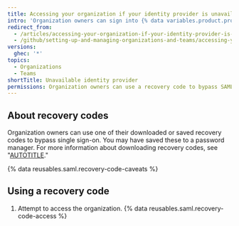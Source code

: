 ```yaml
---
title: Accessing your organization if your identity provider is unavailable
intro: 'Organization owners can sign into {% data variables.product.product_name %} even if their identity provider is unavailable by bypassing single sign-on (SSO) and using their recovery codes.'
redirect_from:
  - /articles/accessing-your-organization-if-your-identity-provider-is-unavailable
  - /github/setting-up-and-managing-organizations-and-teams/accessing-your-organization-if-your-identity-provider-is-unavailable
versions:
  ghec: '*'
topics:
  - Organizations
  - Teams
shortTitle: Unavailable identity provider
permissions: Organization owners can use a recovery code to bypass SAML SSO.
---
```


## About recovery codes

Organization owners can use one of their downloaded or saved recovery codes to bypass single sign-on. You may have saved these to a password manager. For more information about downloading recovery codes, see "[AUTOTITLE](/organizations/managing-saml-single-sign-on-for-your-organization/downloading-your-organizations-saml-single-sign-on-recovery-codes)."

{% data reusables.saml.recovery-code-caveats %}

## Using a recovery code

1. Attempt to access the organization.
{% data reusables.saml.recovery-code-access %}